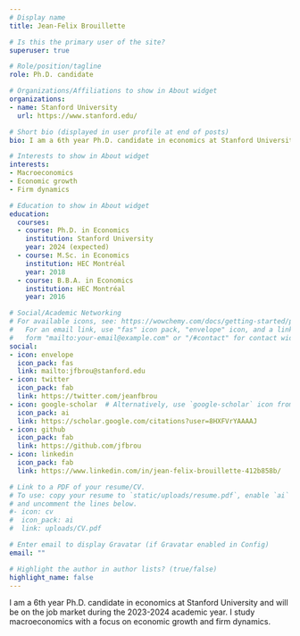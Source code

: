 ```yaml
---
# Display name
title: Jean-Felix Brouillette

# Is this the primary user of the site?
superuser: true

# Role/position/tagline
role: Ph.D. candidate

# Organizations/Affiliations to show in About widget
organizations:
- name: Stanford University
  url: https://www.stanford.edu/

# Short bio (displayed in user profile at end of posts)
bio: I am a 6th year Ph.D. candidate in economics at Stanford University.

# Interests to show in About widget
interests:
- Macroeconomics
- Economic growth
- Firm dynamics

# Education to show in About widget
education:
  courses:
  - course: Ph.D. in Economics
    institution: Stanford University
    year: 2024 (expected)
  - course: M.Sc. in Economics
    institution: HEC Montréal
    year: 2018
  - course: B.B.A. in Economics
    institution: HEC Montréal
    year: 2016

# Social/Academic Networking
# For available icons, see: https://wowchemy.com/docs/getting-started/page-builder/#icons
#   For an email link, use "fas" icon pack, "envelope" icon, and a link in the
#   form "mailto:your-email@example.com" or "/#contact" for contact widget.
social:
- icon: envelope
  icon_pack: fas
  link: mailto:jfbrou@stanford.edu
- icon: twitter
  icon_pack: fab
  link: https://twitter.com/jeanfbrou
- icon: google-scholar  # Alternatively, use `google-scholar` icon from `ai` icon pack
  icon_pack: ai
  link: https://scholar.google.com/citations?user=8HXFVrYAAAAJ
- icon: github
  icon_pack: fab
  link: https://github.com/jfbrou
- icon: linkedin
  icon_pack: fab
  link: https://www.linkedin.com/in/jean-felix-brouillette-412b858b/

# Link to a PDF of your resume/CV.
# To use: copy your resume to `static/uploads/resume.pdf`, enable `ai` icons in `params.toml`,
# and uncomment the lines below.
#- icon: cv
#  icon_pack: ai
#  link: uploads/CV.pdf

# Enter email to display Gravatar (if Gravatar enabled in Config)
email: ""

# Highlight the author in author lists? (true/false)
highlight_name: false
---
```


I am a 6th year Ph.D. candidate in economics at Stanford University and will be on the job market during the 2023-2024 academic year. I study macroeconomics with a focus on economic growth and firm dynamics.
